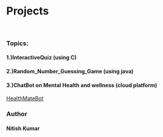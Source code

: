 # Projects
<br>
<h3>Topics:</h3>
<h4>1.)InteractiveQuiz (using C)</h4>
<h4>2.)Random_Number_Guessing_Game (using java)</h4>
<h4>3.)ChatBot on Mental Health and wellness (cloud platform)</h4>
<a href="https://web-chat.global.assistant.watson.appdomain.cloud/preview.html?backgroundImageURL=https%3A%2F%2Fau-syd.assistant.watson.cloud.ibm.com%2Fpublic%2Fimages%2Fupx-48452a42-6a37-4ce5-afcf-63a4e660bebe%3A%3A5cb0dde5-aa8d-44dd-a338-dd1ce0c515ba&integrationID=de23df1c-713b-495b-bd15-d8d6bbc83f5e&region=au-syd&serviceInstanceID=48452a42-6a37-4ce5-afcf-63a4e660bebe">HealthMateBot</a>
<br>
<h3>Author</h3>
  <h4>Nitish Kumar</h4>

